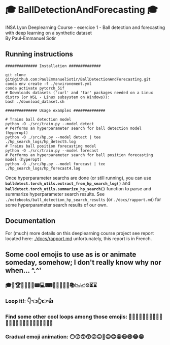 # 🎓 BallDetectionAndForecasting 🎓

INSA Lyon Deeplearning Course - exercice 1 - Ball detection and forecasting with deep learning on a synthetic dataset  
By Paul-Emmanuel Sotir

## Running instructions

``` shell
############## Installation ##############

git clone git@github.com:PaulEmmanuelSotir/BallDetectionAndForecasting.git
conda env create -f ./environement.yml
conda activate pytorch_5if
# Downloads datasets ('curl' and 'tar' packages needed on a Linux distro (or WSL - Linux subsystem on Windows)):
bash ./download_dataset.sh

############## Usage examples ##############

# Trains ball detection model
python -O ./src/train.py --model detect
# Performs an hyperparameter search for ball detection model (hyperopt)
python -O ./src/hp.py --model detect | tee ./hp_search_logs/hp_detect5.log
# Trains ball position forecasting model
python -O ./src/train.py --model forecast
# Performs an hyperparameter search for ball position forecasting model (hyperopt)
python -O ./src/hp.py --model forecast | tee ./hp_search_logs/hp_forecast4.log
```

Once hyperparameter searchs are done (or still running), you can use __```balldetect.torch_utils.extract_from_hp_search_log()```__ and __```balldetect.torch_utils.summarize_hp_search()```__ function to parse and summarize hyperparameter search results. See ```./notebooks/ball_detection_hp_search_results``` (or ```./docs/rapport.md```) for some hyperparameter search results of our own.

## Documentation

For (much) more details on this deeplearning course project see report located here: [./docs/rapport.md](./docs/rapport.md) unfortunately, this report is in French.

## Some cool emojis to use as is or animate someday, somehow; I don't really know why nor when... \^.^'

### 🎓🏅🏆🎯🧬🔬🧰📟💻⌨💽💾📡🔦💡📚📉📈⏲⏳⌛
### Loop it!: 👇👈👆👉👍
### Find some other cool loops among those emojis: 🙍‍♂️🙎‍♂️🙅‍♂️🙆‍♂️🧏‍♂️💁‍♂️🙋‍♂️🤦‍♂️🤷‍♂️💆‍♂️💇‍♂️🙇‍♂️
### Gradual emoji animation: 😶😗😙😚😕😐🙂😉😊😀😃😄😂😁
